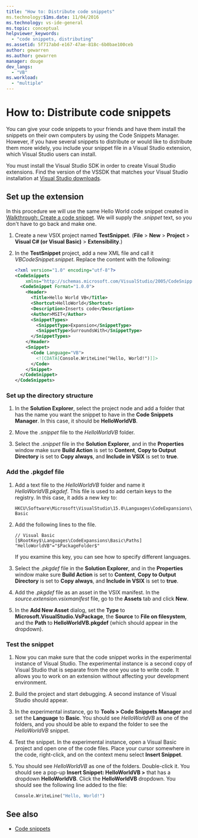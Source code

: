 ```yaml
---
title: "How to: Distribute code snippets"
ms.technology:$1ms.date: 11/04/2016
ms.technology: vs-ide-general
ms.topic: conceptual
helpviewer_keywords:
  - "code snippets, distributing"
ms.assetid: 5f717abd-e167-47ae-818c-6b0bae100ceb
author: gewarren
ms.author: gewarren
manager: douge
dev_langs:
  - "VB"
ms.workload:
  - "multiple"
---
```

# How to: Distribute code snippets

You can give your code snippets to your friends and have them install the snippets on their own computers by using the Code Snippets Manager. However, if you have several snippets to distribute or would like to distribute them more widely, you include your snippet file in a Visual Studio extension, which Visual Studio users can install.

You must install the Visual Studio SDK in order to create Visual Studio extensions. Find the version of the VSSDK that matches your Visual Studio installation at [Visual Studio downloads](https://www.visualstudio.com/downloads/).

## Set up the extension

In this procedure we will use the same Hello World code snippet created in [Walkthrough: Create a code snippet](../ide/walkthrough-creating-a-code-snippet.md). We will supply the *.snippet* text, so you don't have to go back and make one.

1.  Create a new VSIX project named **TestSnippet**. (**File** > **New** > **Project** > **Visual C# (or Visual Basic)** > **Extensibility**.)

2.  In the **TestSnippet** project, add a new XML file and call it *VBCodeSnippet.snippet*. Replace the content with the following:

    ```xml
    <?xml version="1.0" encoding="utf-8"?>
    <CodeSnippets
        xmlns="http://schemas.microsoft.com/VisualStudio/2005/CodeSnippet">
      <CodeSnippet Format="1.0.0">
        <Header>
          <Title>Hello World VB</Title>
          <Shortcut>HelloWorld</Shortcut>
          <Description>Inserts code</Description>
          <Author>MSIT</Author>
          <SnippetTypes>
            <SnippetType>Expansion</SnippetType>
            <SnippetType>SurroundsWith</SnippetType>
          </SnippetTypes>
        </Header>
        <Snippet>
          <Code Language="VB">
            <![CDATA[Console.WriteLine("Hello, World!")]]>
          </Code>
        </Snippet>
      </CodeSnippet>
    </CodeSnippets>
    ```

### Set up the directory structure

1.  In the **Solution Explorer**, select the project node and add a folder that has the name you want the snippet to have in the **Code Snippets Manager**. In this case, it should be **HelloWorldVB**.

2.  Move the *.snippet* file to the *HelloWorldVB* folder.

3.  Select the *.snippet* file in the **Solution Explorer**, and in the **Properties** window make sure **Build Action** is set to **Content**, **Copy to Output Directory** is set to **Copy always**, and **Include in VSIX** is set to **true**.

### Add the .pkgdef file

1.  Add a text file to the *HelloWorldVB* folder and name it *HelloWorldVB.pkgdef*. This file is used to add certain keys to the registry. In this case, it adds a new key to:

     `HKCU\Software\Microsoft\VisualStudio\15.0\Languages\CodeExpansions\Basic`

2.  Add the following lines to the file.

    ```
    // Visual Basic
    [$RootKey$\Languages\CodeExpansions\Basic\Paths]
    "HelloWorldVB"="$PackageFolder$"
    ```

    If you examine this key, you can see how to specify different languages.

3.  Select the *.pkgdef* file in the **Solution Explorer**, and in the **Properties** window make sure **Build Action** is set to **Content**, **Copy to Output Directory** is set to **Copy always**, and **Include in VSIX** is set to **true**.

4.  Add the *.pkgdef* file as an asset in the VSIX manifest. In the *source.extension.vsixmanifest* file, go to the **Assets** tab and click **New**.

5.  In the **Add New Asset** dialog, set the **Type** to **Microsoft.VisualStudio.VsPackage**, the **Source** to **File on filesystem**, and the **Path** to **HelloWorldVB.pkgdef** (which should appear in the dropdown).

### Test the snippet

1.  Now you can make sure that the code snippet works in the experimental instance of Visual Studio. The experimental instance is a second copy of Visual Studio that is separate from the one you use to write code. It allows you to work on an extension without affecting your development environment.

2.  Build the project and start debugging. A second instance of Visual Studio should appear.

3.  In the experimental instance, go to **Tools > Code Snippets Manager** and set the **Language** to **Basic**. You should see *HelloWorldVB* as one of the folders, and you should be able to expand the folder to see the *HelloWorldVB* snippet.

4.  Test the snippet. In the experimental instance, open a Visual Basic project and open one of the code files. Place your cursor somewhere in the code, right-click, and on the context menu select **Insert Snippet**.

5.  You should see *HelloWorldVB* as one of the folders. Double-click it. You should see a pop-up **Insert Snippet: HelloWorldVB >** that has a dropdown **HelloWorldVB**. Click the **HelloWorldVB** dropdown. You should see the following line added to the file:

    ```vb
    Console.WriteLine("Hello, World!")
    ```

## See also

- [Code snippets](../ide/code-snippets.md)